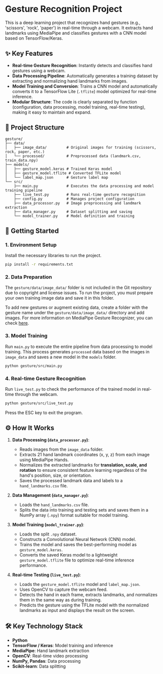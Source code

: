 # Gesture Recognition Project

This is a deep learning project that recognizes hand gestures (e.g., 'scissors', 'rock', 'paper') in real-time through a webcam. It extracts hand landmarks using MediaPipe and classifies gestures with a CNN model based on TensorFlow/Keras.

## ✨ Key Features

-   **Real-time Gesture Recognition**: Instantly detects and classifies hand gestures using a webcam.
-   **Data Processing Pipeline**: Automatically generates a training dataset by extracting and normalizing hand landmarks from images.
-   **Model Training and Conversion**: Trains a CNN model and automatically converts it to a TensorFlow Lite (`.tflite`) model optimized for real-time inference.
-   **Modular Structure**: The code is clearly separated by function (configuration, data processing, model training, real-time testing), making it easy to maintain and expand.

## 📂 Project Structure

```
gesture/
├── data/
│   ├── image_data/         # Original images for training (scissors, rock, paper, etc.)
│   └── processed/          # Preprocessed data (landmark.csv, train_data.npy)
├── models/
│   ├── gesture_model.keras # Trained Keras model
│   ├── gesture_model.tflite # Converted TFLite model
│   └── label_map.json      # Gesture label map
└── src/
    ├── main.py             # Executes the data processing and model training pipeline
    ├── live_test.py        # Runs real-time gesture recognition
    ├── config.py           # Manages project configuration
    ├── data_processor.py   # Image preprocessing and landmark extraction
    ├── data_manager.py     # Dataset splitting and saving
    └── model_trainer.py    # Model definition and training
```

## 🚀 Getting Started

### 1. Environment Setup

Install the necessary libraries to run the project.

```bash
pip install -r requirements.txt
```

### 2. Data Preparation

The `gesture/data/image_data/` folder is not included in the Git repository due to copyright and license issues. To run the project, you must prepare your own training image data and save it in this folder.

To add new gestures or augment existing data, create a folder with the gesture name under the `gesture/data/image_data/` directory and add images. For more information on MediaPipe Gesture Recognizer, you can check [here](https://ai.google.dev/edge/mediapipe/solutions/vision/gesture_recognizer?hl=en).

### 3. Model Training

Run `main.py` to execute the entire pipeline from data processing to model training. This process generates `processed` data based on the images in `image_data` and saves a new model in the `models` folder.

```bash
python gesture/src/main.py
```

### 4. Real-time Gesture Recognition

Run `live_test.py` to check the performance of the trained model in real-time through the webcam.

```bash
python gesture/src/live_test.py
```

Press the ESC key to exit the program.

## ⚙️ How It Works

1.  **Data Processing (`data_processor.py`)**:
    -   Reads images from the `image_data` folder.
    -   Extracts 21 hand landmark coordinates (x, y, z) from each image using MediaPipe Hands.
    -   Normalizes the extracted landmarks for **translation, scale, and rotation** to ensure consistent feature learning regardless of the hand's position, size, or orientation.
    -   Saves the processed landmark data and labels to a `hand_landmarks.csv` file.

2.  **Data Management (`data_manager.py`)**:
    -   Loads the `hand_landmarks.csv` file.
    -   Splits the data into training and testing sets and saves them in a NumPy array (`.npy`) format suitable for model training.

3.  **Model Training (`model_trainer.py`)**:
    -   Loads the split `.npy` dataset.
    -   Constructs a Convolutional Neural Network (CNN) model.
    -   Trains the model and saves the best-performing model as `gesture_model.keras`.
    -   Converts the saved Keras model to a lightweight `gesture_model.tflite` file to optimize real-time inference performance.

4.  **Real-time Testing (`live_test.py`)**:
    -   Loads the `gesture_model.tflite` model and `label_map.json`.
    -   Uses OpenCV to capture the webcam feed.
    -   Detects the hand in each frame, extracts landmarks, and normalizes them in the same way as during training.
    -   Predicts the gesture using the TFLite model with the normalized landmarks as input and displays the result on the screen.

## 🛠️ Key Technology Stack

-   **Python**
-   **TensorFlow / Keras**: Model training and inference
-   **MediaPipe**: Hand landmark extraction
-   **OpenCV**: Real-time video processing
-   **NumPy, Pandas**: Data processing
-   **Scikit-learn**: Data splitting
